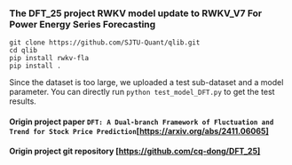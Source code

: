 ### The DFT_25 project RWKV model update to RWKV_V7 For Power Energy Series Forecasting

```
git clone https://github.com/SJTU-Quant/qlib.git
cd qlib
pip install rwkv-fla
pip install .
```

Since the dataset is too large, we uploaded a test sub-dataset and a model parameter. 
You can directly run `python test_model_DFT.py` to get the test results.

#### Origin project paper  ```DFT: A Dual-branch Framework of Fluctuation and Trend for Stock Price Prediction```[https://arxiv.org/abs/2411.06065]
#### Origin project git repository [https://github.com/cq-dong/DFT_25]

